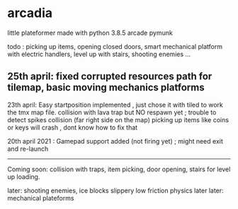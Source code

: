 # arcadia
little plateformer made with python 3.8.5 arcade pymunk

todo : picking up items, opening closed doors, smart mechanical platform with electric handlers, level up with stairs, shooting enemies ...

25th april: 
fixed corrupted resources path for tilemap, basic moving mechanics platforms
------------
23th april: 
Easy startposition implemented , just chose it with tiled to work the tmx map file.
collision with lava trap but NO respawn yet ; trouble to detect spikes collision (far right side on the map)
picking up items like coins or keys will crash , dont know how to fix that

20th april 2021 : Gamepad support added (not firing yet) ; might need exit and re-launch

---
Coming soon:
collision with traps, item picking, door opening, stairs for level up loading.

later: shooting enemies, ice blocks slippery low friction physics
later later: mechanical plateforms

